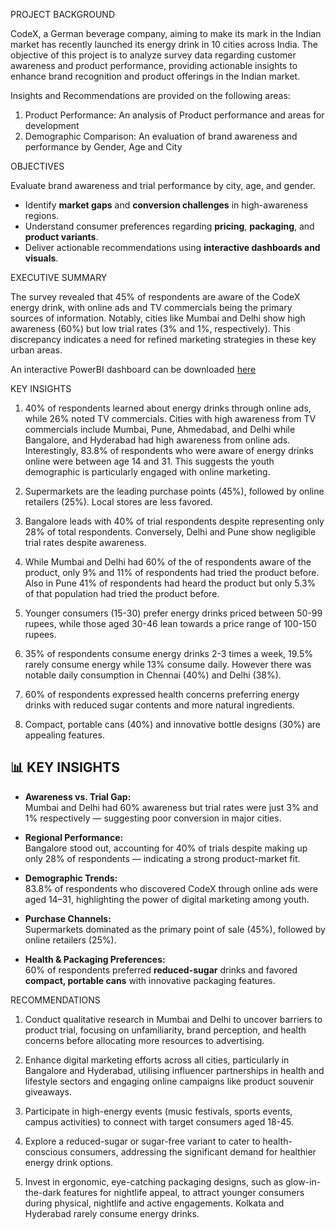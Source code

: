 PROJECT BACKGROUND

CodeX, a German beverage company, aiming to make its mark in the Indian market has recently launched its energy drink in 10 cities across India. The objective of this project is to analyze survey data regarding customer awareness and product performance, providing actionable insights to enhance brand recognition and product offerings in the Indian market.


Insights and Recommendations are provided on the following areas:

1. Product Performance: An analysis of Product performance and areas for development
2. Demographic Comparison: An evaluation of brand awareness and performance by Gender, Age and City

OBJECTIVES

Evaluate brand awareness and trial performance by city, age, and gender.
- Identify **market gaps** and **conversion challenges** in high-awareness regions.
- Understand consumer preferences regarding **pricing**, **packaging**, and **product variants**.
- Deliver actionable recommendations using **interactive dashboards and visuals**.


EXECUTIVE SUMMARY

The survey revealed that 45% of respondents are aware of the CodeX energy drink, with online ads and TV commercials being the primary sources of information. Notably, cities like Mumbai and Delhi show high awareness (60%) but low trial rates (3% and 1%, respectively). This discrepancy indicates a need for refined marketing strategies in these key urban areas.

An interactive PowerBI dashboard can be downloaded [here](https://github.com/EmmaDokyi/Energy-drink-Launch-Insight/raw/refs/heads/main/dashboard-energy-drink-launch.pbix)

KEY INSIGHTS
1. 40% of respondents learned about energy drinks through online ads, while 26% noted TV commercials. Cities with high awareness from TV commercials include Mumbai, Pune, Ahmedabad, and Delhi while Bangalore, and Hyderabad had high awareness from online ads. Interestingly, 83.8% of respondents who were aware of energy drinks online were between age 14 and 31. This suggests the youth demographic is particularly engaged with online marketing.

2. Supermarkets are the leading purchase points (45%), followed by online retailers (25%). Local stores are less favored.

3. Bangalore leads with 40% of trial respondents despite representing only 28% of total respondents. Conversely, Delhi and Pune show negligible trial rates despite awareness.

4. While Mumbai and Delhi had 60% of the of respondents aware of the product, only 9% and 11% of respondents had tried the product before. Also in Pune 41% of respondents had heard the product but only 5.3% of that population had tried the product before.

5. Younger consumers (15-30) prefer energy drinks priced between 50-99 rupees, while those aged 30-46 lean towards a price range of 100-150 rupees.

6. 35% of respondents consume energy drinks 2-3 times a week, 19.5% rarely consume energy while 13% consume daily. However there was notable daily consumption in Chennai (40%) and Delhi (38%).

7. 60% of respondents expressed health concerns preferring energy drinks with reduced sugar contents and more natural ingredients.

8. Compact, portable cans (40%) and innovative bottle designs (30%) are appealing features.

## 📊 KEY INSIGHTS

- **Awareness vs. Trial Gap:**  
  Mumbai and Delhi had 60% awareness but trial rates were just 3% and 1% respectively — suggesting poor conversion in major cities.

- **Regional Performance:**  
  Bangalore stood out, accounting for 40% of trials despite making up only 28% of respondents — indicating a strong product-market fit.

- **Demographic Trends:**  
  83.8% of respondents who discovered CodeX through online ads were aged 14–31, highlighting the power of digital marketing among youth.

- **Purchase Channels:**  
  Supermarkets dominated as the primary point of sale (45%), followed by online retailers (25%).

- **Health & Packaging Preferences:**  
  60% of respondents preferred **reduced-sugar** drinks and favored **compact, portable cans** with innovative packaging features.


RECOMMENDATIONS

1. Conduct qualitative research in Mumbai and Delhi to uncover barriers to product trial, focusing on unfamiliarity, brand perception, and health concerns before allocating more resources to advertising.

2. Enhance digital marketing efforts across all cities, particularly in Bangalore and Hyderabad, utilising influencer partnerships in health and lifestyle sectors and engaging online campaigns like product souvenir giveaways.

3. Participate in high-energy events (music festivals, sports events, campus activities) to connect with target consumers aged 18-45.

4. Explore a reduced-sugar or sugar-free variant to cater to health-conscious consumers, addressing the significant demand for healthier energy drink options.

5. Invest in ergonomic, eye-catching packaging designs, such as glow-in-the-dark features for nightlife appeal, to attract younger consumers during physical, nightlife and active engagements.
Kolkata and Hyderabad rarely consume energy drinks.
